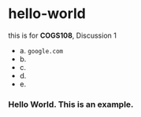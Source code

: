 # hello-world
this is for **COGS108**, Discussion 1

- a. `google.com`
- b. 
- c.
- d.
- e.

### Hello World. This is an example.
